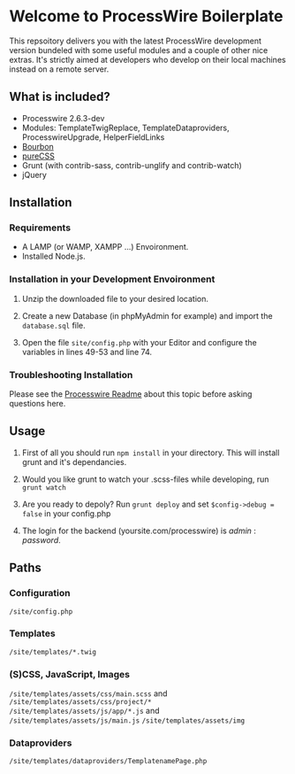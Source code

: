 # Welcome to ProcessWire Boilerplate

This repsoitory delivers you with the latest ProcessWire development version bundeled with some useful modules and a couple of other nice extras. It's strictly aimed at developers who develop on their local machines instead on a remote server.

## What is included?

* Processwire 2.6.3-dev
* Modules: TemplateTwigReplace, TemplateDataproviders, ProcesswireUpgrade, HelperFieldLinks
* [Bourbon](http://bourbon.io)
* [pureCSS](http://purecss.io)
* Grunt (with contrib-sass, contrib-unglify and contrib-watch)
* jQuery


## Installation

### Requirements

* A LAMP (or WAMP, XAMPP ...) Envoironment. 
* Installed Node.js.


### Installation in your Development Envoironment

1. Unzip the downloaded file to your desired location. 

2. Create a new Database (in phpMyAdmin for example) and import the ``database.sql`` file.

3. Open the file ``site/config.php`` with your Editor and configure the variables in lines 49-53 and line 74.

### Troubleshooting Installation

Please see the [Processwire Readme](https://github.com/ryancramerdesign/ProcessWire/blob/dev/README.md) about this topic before asking questions here.

## Usage

1. First of all you should run ``npm install`` in your directory. This will install grunt and it's dependancies.

2. Would you like grunt to watch your .scss-files while developing, run ``grunt watch``

3. Are you ready to depoly? Run ``grunt deploy`` and set ``$config->debug = false`` in your config.php

4. The login for the backend (yoursite.com/processwire) is *admin* : *password*.

## Paths

### Configuration

`/site/config.php`

### Templates

`/site/templates/*.twig`

### (S)CSS, JavaScript, Images

`/site/templates/assets/css/main.scss` and `/site/templates/assets/css/project/*`
`/site/templates/assets/js/app/*.js` and `/site/templates/assets/js/main.js`
`/site/templates/assets/img`

### Dataproviders

`/site/templates/dataproviders/TemplatenamePage.php`